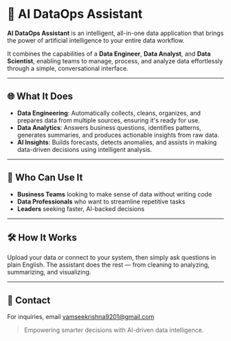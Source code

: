 # 🤖 AI DataOps Assistant

**AI DataOps Assistant** is an intelligent, all-in-one data application that brings the power of artificial intelligence to your entire data workflow.

It combines the capabilities of a **Data Engineer**, **Data Analyst**, and **Data Scientist**, enabling teams to manage, process, and analyze data effortlessly through a simple, conversational interface.

---

## 🌐 What It Does

- **Data Engineering**: Automatically collects, cleans, organizes, and prepares data from multiple sources, ensuring it's ready for use.
- **Data Analytics**: Answers business questions, identifies patterns, generates summaries, and produces actionable insights from raw data.
- **AI Insights**: Builds forecasts, detects anomalies, and assists in making data-driven decisions using intelligent analysis.

---

## 🎯 Who Can Use It

- **Business Teams** looking to make sense of data without writing code  
- **Data Professionals** who want to streamline repetitive tasks  
- **Leaders** seeking faster, AI-backed decisions

---

## 🛠 How It Works

Upload your data or connect to your system, then simply ask questions in plain English. The assistant does the rest — from cleaning to analyzing, summarizing, and visualizing.

---

## 📩 Contact

For inquiries, email [vamseekrishna9201@gmail.com](mailto:vamseekrishna9201@gmail.com)

> Empowering smarter decisions with AI-driven data intelligence.
